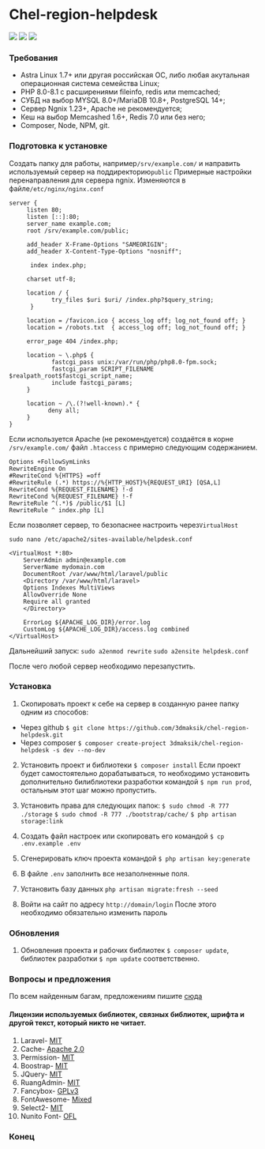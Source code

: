 # Chel-region-helpdesk

![](https://img.shields.io/github/v/release/3dmaksik/chel-region-helpdesk?display_name=release&include_prereleases&sort=date) ![](https://img.shields.io/packagist/dependency-v/laravel/laravel/php) ![](https://img.shields.io/github/issues/3dmaksik/chel-region-helpdesk)
### Требования

- Astra Linux 1.7+ или другая российская ОС, либо любая акутальная операционная система семейства Linux;
- PHP 8.0-8.1 c расширениями fileinfo, redis или memcached;
- СУБД на выбор MYSQL 8.0+/MariaDB 10.8+, PostgreSQL 14+;
- Сервер Ngnix 1.23+, Apache не рекомендуется;
- Кеш на выбор Memcashed 1.6+, Redis 7.0 или без него;
- Composer, Node, NPM, git.

### Подготовка к установке
Создать папку для работы, например`/srv/example.com/` и направить используемый сервер на поддиректорию`public`
Примерные настройки перенаправления для сервера ngnix. 
Изменяются в файле`/etc/nginx/nginx.conf`

    server {
         listen 80;
         listen [::]:80;
         server_name example.com;
         root /srv/example.com/public;
		 
         add_header X-Frame-Options "SAMEORIGIN";
         add_header X-Content-Type-Options "nosniff";
 
          index index.php;
 
         charset utf-8;
 
         location / {
                try_files $uri $uri/ /index.php?$query_string;
          }
 
         location = /favicon.ico { access_log off; log_not_found off; }
         location = /robots.txt  { access_log off; log_not_found off; }
 
         error_page 404 /index.php;
 
         location ~ \.php$ {
                fastcgi_pass unix:/var/run/php/php8.0-fpm.sock;
                fastcgi_param SCRIPT_FILENAME $realpath_root$fastcgi_script_name;
                include fastcgi_params;
         }
 
         location ~ /\.(?!well-known).* {
               deny all;
         }
    }
Если используется Apache (не рекомендуется) создаётся в корне `/srv/example.com/` файл `.htaccess` с примерно следующим содержанием.

    Options +FollowSymLinks
    RewriteEngine On
    #RewriteCond %{HTTPS} =off
    #RewriteRule (.*) https://%{HTTP_HOST}%{REQUEST_URI} [QSA,L]
    RewriteCond %{REQUEST_FILENAME} !-d
    RewriteCond %{REQUEST_FILENAME} !-f
    RewriteRule ^(.*)$ /public/$1 [L]
    RewriteRule ^ index.php [L]

Если позволяет сервер, то безопаснее настроить через`VirtualHost`

`sudo nano /etc/apache2/sites-available/helpdesk.conf`

    <VirtualHost *:80>
        ServerAdmin admin@example.com
        ServerName mydomain.com
        DocumentRoot /var/www/html/laravel/public
        <Directory /var/www/html/laravel>
        Options Indexes MultiViews
        AllowOverride None
        Require all granted
        </Directory>

        ErrorLog ${APACHE_LOG_DIR}/error.log
        CustomLog ${APACHE_LOG_DIR}/access.log combined
    </VirtualHost>
Дальнейший запуск:
`sudo a2enmod rewrite`
`sudo a2ensite helpdesk.conf`

После чего любой сервер необходимо перезапустить.

### Установка
                
1. Скопировать проект к себе на сервер в созданную ранее папку одним из способов:

- Через github `$ git clone https://github.com/3dmaksik/chel-region-helpdesk.git`
- Через composer `$ composer create-project 3dmaksik/chel-region-helpdesk -s dev --no-dev`

2. Установить проект и библиотеки
`$ composer install`
Если проект будет самостоятельно дорабатываться, то необходимо установить дополнительно билиблиотеки разработки командой `$ npm run prod`, остальным этот шаг можно пропустить.

3. Установить права для следующих папок:
`$ sudo chmod -R 777 ./storage`
`$ sudo chmod -R 777 ./bootstrap/cache/`
`$ php artisan storage:link`

4. Создать файл настроек или скопировать его командой `$ cp .env.example .env`

5. Сгенерировать ключ проекта командой `$ php artisan key:generate`

6. В файле `.env` заполнить все незаполненные поля.
7. Установить базу данных `php artisan migrate:fresh --seed`
8. Войти на сайт по адресу `http://domain/login`
После этого необходимо обязательно изменить пароль
                

### Обновления
                
1. Обновления проекта и рабочих библиотек `$ composer update`, библиотек разработки `$ npm update` соответственно.
                

### Вопросы и предложения
По всем найденным багам, предложениям пишите [сюда](https://github.com/3dmaksik/chel-region-helpdesk/issues)

#### Лицензии используемых библиотек, связных библиотек, шрифта и другой текст, который никто не читает.
                
1. Laravel- [MIT](https://github.com/laravel/laravel#license)
2. Cache- [Apache 2.0](https://github.com/renoki-co/laravel-eloquent-query-cache/blob/master/LICENSE)
3. Permission- [MIT](https://github.com/spatie/laravel-permission/blob/main/LICENSE.md)
4. Boostrap- [MIT](https://github.com/twbs/bootstrap#copyright-and-license)
5. JQuery- [MIT](https://github.com/jquery/jquery/blob/main/LICENSE.txt)
6. RuangAdmin- [MIT](https://github.com/indrijunanda/RuangAdmin#license)
7. Fancybox- [GPLv3](https://github.com/fancyapps/fancybox#license)
8. FontAwesome- [Mixed](https://github.com/FortAwesome/Font-Awesome#license)
9. Select2- [MIT](https://github.com/select2/select2/blob/develop/LICENSE.md)
10. Nunito Font-  [OFL](https://github.com/googlefonts/nunito/blob/main/OFL.txt)
                
### Конец
